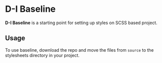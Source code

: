 # D-I Baseline

**D-I Baseline** is a starting point for setting up styles on SCSS based project.

## Usage

To use baseline, download the repo and move the files from `source` to the stylesheets directory in your project.
